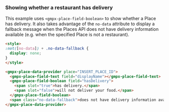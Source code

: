 ### Showing whether a restaurant has delivery

This example uses `<gmpx-place-field-boolean>` to show whether a Place has
delivery. It also takes advantage of the `no-data` attribute to display
a fallback message when the Places API does not have delivery information
available (e.g. when the specified Place is not a restaurant).

```html
<style>
:not([no-data]) + .no-data-fallback {
  display: none;  
}
</style>

<gmpx-place-data-provider place="INSERT_PLACE_ID">
  <gmpx-place-field-text field="displayName"></gmpx-place-field-text>
  <gmpx-place-field-boolean field="hasDelivery">
    <span slot="true">has delivery.</span>
    <span slot="false">will not deliver your food.</span>
  </gmpx-place-field-boolean>
  <span class="no-data-fallback">does not have delivery information available.</span>
</gmpx-place-data-provider>
```
